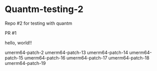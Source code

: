 # Quantm-testing-2
Repo #2 for testing with quantm

PR #1

hello, world!!

umerm64-patch-2
umerm64-patch-13
umerm64-patch-14
umerm64-patch-15
umerm64-patch-16
umerm64-patch-17
umerm64-patch-18
umerm64-patch-19


